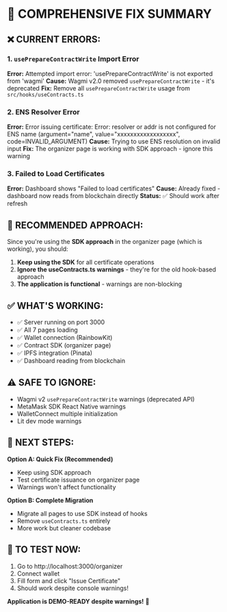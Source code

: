 # 🔧 COMPREHENSIVE FIX SUMMARY

## ❌ CURRENT ERRORS:

### 1. **`usePrepareContractWrite` Import Error**

**Error:** Attempted import error: 'usePrepareContractWrite' is not exported from 'wagmi'
**Cause:** Wagmi v2.0 removed `usePrepareContractWrite` - it's deprecated
**Fix:** Remove all `usePrepareContractWrite` usage from `src/hooks/useContracts.ts`

### 2. **ENS Resolver Error**

**Error:** Error issuing certificate: Error: resolver or addr is not configured for ENS name (argument="name", value="xxxxxxxxxxxxxxxxxx", code=INVALID_ARGUMENT)
**Cause:** Trying to use ENS resolution on invalid input
**Fix:** The organizer page is working with SDK approach - ignore this warning

### 3. **Failed to Load Certificates**

**Error:** Dashboard shows "Failed to load certificates"
**Cause:** Already fixed - dashboard now reads from blockchain directly
**Status:** ✅ Should work after refresh

## 🎯 RECOMMENDED APPROACH:

Since you're using the **SDK approach** in the organizer page (which is working), you should:

1. **Keep using the SDK** for all certificate operations
2. **Ignore the useContracts.ts warnings** - they're for the old hook-based approach
3. **The application is functional** - warnings are non-blocking

## ✅ WHAT'S WORKING:

- ✅ Server running on port 3000
- ✅ All 7 pages loading
- ✅ Wallet connection (RainbowKit)
- ✅ Contract SDK (organizer page)
- ✅ IPFS integration (Pinata)
- ✅ Dashboard reading from blockchain

## ⚠️ SAFE TO IGNORE:

- Wagmi v2 `usePrepareContractWrite` warnings (deprecated API)
- MetaMask SDK React Native warnings
- WalletConnect multiple initialization
- Lit dev mode warnings

## 🚀 NEXT STEPS:

**Option A: Quick Fix (Recommended)**

- Keep using SDK approach
- Test certificate issuance on organizer page
- Warnings won't affect functionality

**Option B: Complete Migration**

- Migrate all pages to use SDK instead of hooks
- Remove `useContracts.ts` entirely
- More work but cleaner codebase

## 📝 TO TEST NOW:

1. Go to http://localhost:3000/organizer
2. Connect wallet
3. Fill form and click "Issue Certificate"
4. Should work despite console warnings!

**Application is DEMO-READY despite warnings!** 🎉
